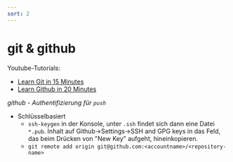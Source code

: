 ```yaml
---
sort: 2
---
```


# git & github
Youtube-Tutorials:
- [Learn Git in 15 Minutes](https://www.youtube.com/watch?v=USjZcfj8yxE)
- [Learn Github in 20 Minutes](https://www.youtube.com/watch?v=nhNq2kIvi9s)

 *github - Authentifizierung für `push`*
 
- Schlüsselbasiert
  - `ssh-keygen` in der Konsole, unter `.ssh` findet sich dann eine Datei `*.pub`. Inhalt auf Github->Settings->SSH and GPG keys in das Feld, das beim Drücken von "New Key" aufgeht, hineinkopieren.
  - `git remote add origin git@github.com:<accountname>/<repository-name>`


